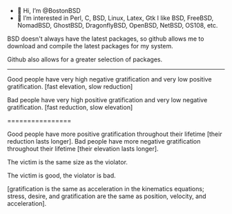 - 👋 Hi, I’m @BostonBSD
- 👀 I’m interested in Perl, C, BSD, Linux, Latex, Gtk
I like BSD, FreeBSD, NomadBSD, GhostBSD, DragonflyBSD, OpenBSD, NetBSD, OS108, etc.

BSD doesn't always have the latest packages, so github allows me to download and compile the latest
packages for my system.

Github also allows for a greater selection of packages.


-----------------------

Good people have very high negative gratification and very low positive gratification.
[fast elevation, slow reduction]


Bad people have very high positive gratification and very low negative gratification.
[fast reduction, slow elevation]

================

Good people have more positive gratification throughout their lifetime [their reduction lasts longer].
Bad people have more negative gratification throughout their lifetime [their elevation lasts longer].

The victim is the same size as the violator.  

The victim is good, the violator is bad.

[gratification is the same as acceleration in the kinematics equations; stress, desire, and gratification are the same as position, velocity, and acceleration].

<!---
BostonBSD/BostonBSD is a ✨ special ✨ repository because its `README.md` (this file) appears on your GitHub profile.
You can click the Preview link to take a look at your changes.
--->
